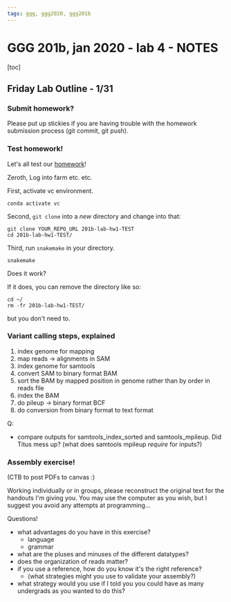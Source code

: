 ```yaml
---
tags: ggg, ggg2020, ggg201b
---
```


# GGG 201b, jan 2020 - lab 4 - NOTES

[toc]

## Friday Lab Outline - 1/31

### Submit homework?

Please put up stickies if you are having trouble with the homework submission process (git commit, git push).

### Test homework!

Let's all test our [homework](https://hackmd.io/5XPKWkOVTWGR2f2zyURS_A?view)!

Zeroth, Log into farm etc. etc.

First, activate vc environment.
```
conda activate vc
```

Second, `git clone` into a _new_ directory and change into that:
```
git clone YOUR_REPO_URL 201b-lab-hw1-TEST
cd 201b-lab-hw1-TEST/
```

Third, run `snakemake` in your directory.
```
snakemake
```
Does it work?

If it does, you can remove the directory like so:
```
cd ~/
rm -fr 201b-lab-hw1-TEST/
```
but you don't need to.

### Variant calling steps, explained

1. index genome for mapping
2. map reads -> alignments in SAM
3. index genome for samtools
4. convert SAM to binary format BAM
5. sort the BAM by mapped position in genome rather than by order in reads file
6. index the BAM
7. do pileup -> binary format BCF
8. do conversion from binary format to text format

Q:
* compare outputs for samtools_index_sorted and samtools_mpileup. Did Titus mess up? (what does samtools mpileup _require_ for inputs?)


### Assembly exercise!

(CTB to post PDFs to canvas :)

Working individually or in groups, please reconstruct the original text for the handouts I'm giving you. You may use the computer as you wish, but I suggest you avoid any attempts at programming...


Questions!
* what advantages do you have in this exercise?
    * language
    * grammar
* what are the pluses and minuses of the different datatypes?
* does the organization of reads matter?
* if you use a reference, how do you know it's the right reference?
    * (what strategies might you use to validate your assembly?)
* what strategy would you use if I told you you could have as many undergrads as you wanted to do this?